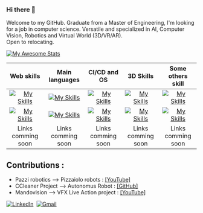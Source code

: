 ### Hi there 👋

Welcome to my GitHub. Graduate from a Master of Engineering, I'm looking for a job in computer science. Versatile and specialized in AI, Computer Vision, Robotics and Virtual World (3D/VR/AR).  
Open to relocating.

<!--
**Etoiles-ing/Etoiles-ing** is a ✨ _special_ ✨ repository because its `README.md` (this file) appears on your GitHub profile.

Here are some ideas to get you started:

- 🔭 I’m currently working on ...
- 🌱 I’m currently learning ...
- 👯 I’m looking to collaborate on ...
- 🤔 I’m looking for help with ...
- 💬 Ask me about ...
- 📫 How to reach me: ...
- 😄 Pronouns: ...
- ⚡ Fun fact: ...
-->
[![My Awesome Stats](https://awesome-github-stats.azurewebsites.net/user-stats/Etoiles-ing?cardType=level&theme=radical&preferLogin=false)](https://git.io/awesome-stats-card)  

| Web skills | Main languages | CI/CD and OS | 3D Skills | Some others skill |
|:-----------:|:-----------:|:-----------:|:-----------:|:-----------:|
| [![My Skills](https://skillicons.dev/icons?i=html,css,js)](https://skillicons.dev) | [![My Skills](https://skillicons.dev/icons?i=cpp,c)](https://skillicons.dev) | [![My Skills](https://skillicons.dev/icons?i=git,docker)](https://skillicons.dev) | [![My Skills](https://skillicons.dev/icons?i=unity,unreal)](https://skillicons.dev) | [![My Skills](https://skillicons.dev/icons?i=ps,ai)](https://skillicons.dev) |
| [![My Skills](https://skillicons.dev/icons?i=react,laravel,tailwind)](https://skillicons.dev) | [![My Skills](https://skillicons.dev/icons?i=rust,python)](https://skillicons.dev) | [![My Skills](https://skillicons.dev/icons?i=linux,gitlab,raspberrypi)](https://skillicons.dev) | [![My Skills](https://skillicons.dev/icons?i=blender)](https://skillicons.dev) | [![My Skills](https://skillicons.dev/icons?i=pr,ae)](https://skillicons.dev) |
| Links comming soon | Links comming soon | Links comming soon | Links comming soon | Links comming soon |

## Contributions :  
- Pazzi robotics --> Pizzaiolo robots : [[YouTube]](https://youtu.be/fNpBDwYLi-Q?si=IWH9dBcrMv4-cRFl&t=52)
- CCleaner Project --> Autonomus Robot : [[GitHub]](https://github.com/Etoiles-ing/CCleaner_Project/wiki)
- Mandovision --> VFX Live Action project : [[YouTube]](https://www.youtube.com/watch?v=V6X5ws7rgIA)  


<a href="https://www.linkedin.com/in/nicolas-deraisin-464206177/"><img alt="LinkedIn" src="https://img.shields.io/badge/LinkedIn-0077B5?style=for-the-badge&logo=linkedin&logoColor=white"></a>&nbsp;
<a href="mailto:nicolas.deraisin@gmail.com"><img alt="Gmail" src="https://img.shields.io/badge/Gmail-D14836?style=for-the-badge&logo=gmail&logoColor=white"></a>&nbsp;

[contributors-shield]: https://img.shields.io/github/contributors/othneildrew/Best-README-Template.svg?style=for-the-badge
[contributors-url]: https://github.com/othneildrew/Best-README-Template/graphs/contributors
[forks-shield]: https://img.shields.io/github/forks/othneildrew/Best-README-Template.svg?style=for-the-badge
[forks-url]: https://github.com/othneildrew/Best-README-Template/network/members
[stars-shield]: https://img.shields.io/github/stars/othneildrew/Best-README-Template.svg?style=for-the-badge
[stars-url]: https://github.com/othneildrew/Best-README-Template/stargazers
[issues-shield]: https://img.shields.io/github/issues/othneildrew/Best-README-Template.svg?style=for-the-badge
[issues-url]: https://github.com/othneildrew/Best-README-Template/issues
[license-shield]: https://img.shields.io/github/license/othneildrew/Best-README-Template.svg?style=for-the-badge
[license-url]: https://github.com/othneildrew/Best-README-Template/blob/master/LICENSE.txt
[linkedin-shield]: https://img.shields.io/badge/-LinkedIn-black.svg?style=for-the-badge&logo=linkedin&colorB=555
[linkedin-url]: https://linkedin.com/in/othneildrew
[product-screenshot]: images/screenshot.png
[React.js]: https://img.shields.io/badge/React-20232A?style=for-the-badge&logo=react&logoColor=61DAFB
[React-url]: https://reactjs.org/
[Vue.js]: https://img.shields.io/badge/Vue.js-35495E?style=for-the-badge&logo=vuedotjs&logoColor=4FC08D
[Vue-url]: https://vuejs.org/
[Angular.io]: https://img.shields.io/badge/Angular-DD0031?style=for-the-badge&logo=angular&logoColor=white
[Angular-url]: https://angular.io/
[Laravel.com]: https://img.shields.io/badge/Laravel-FF2D20?style=for-the-badge&logo=laravel&logoColor=white
[Laravel-url]: https://laravel.com
